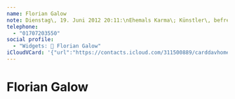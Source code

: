 ```yaml
---
name: Florian Galow
note: Dienstag\, 19. Juni 2012 20:11:\nEhemals Karma\; Künstler\, befreundetmit Sasha\, Tho\n------------------------------------------------------------------\nEhemals Karma\; Künstler\, befreundet mit Sasha\, Tho
telephone:
  - "01707203550"
social profile:
  - "Widgets: 🔄 Florian Galow"
iCloudVCard: '{"url":"https://contacts.icloud.com/311500889/carddavhome/card/YjU1NzExYjctN2JjOS00YjJkLWI2MDEtMTI5MzQyZWVjNTll.vcf","etag":"\"kmfhebkt\"","data":"BEGIN:VCARD\r\nVERSION:3.0\r\nFN:\r\nN:Galow;Florian;;;\r\nUID:b55711b7-7bc9-4b2d-b601-129342eec59e\r\nPRODID:ez-vcard 0.9.13-fc\r\nREV:2025-04-03T22:10:03Z\r\nORG:;\r\nNOTE:Dienstag\\, 19. Juni 2012 20:11:\\nEhemals Karma\\; Künstler\\, befreundet\r\n mit Sasha\\, Tho\\n----------------------------------------------------------\r\n --------\\nEhemals Karma\\; Künstler\\, befreundet mit Sasha\\, Tho\r\nTEL;TYPE=CELL:01707203550\r\nX-SOCIALPROFILE;CHARSET=UTF-8;TYPE=widgets:🔄 Florian Galow\r\nEND:VCARD"}'
---
```

# Florian Galow